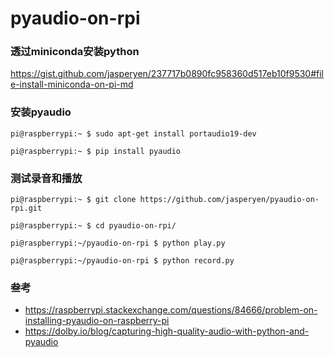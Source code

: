 # pyaudio-on-rpi

### 透过miniconda安装python
https://gist.github.com/jasperyen/237717b0890fc958360d517eb10f9530#file-install-miniconda-on-pi-md

### 安装pyaudio
```
pi@raspberrypi:~ $ sudo apt-get install portaudio19-dev

pi@raspberrypi:~ $ pip install pyaudio
```

### 测试录音和播放
```
pi@raspberrypi:~ $ git clone https://github.com/jasperyen/pyaudio-on-rpi.git

pi@raspberrypi:~ $ cd pyaudio-on-rpi/

pi@raspberrypi:~/pyaudio-on-rpi $ python play.py

pi@raspberrypi:~/pyaudio-on-rpi $ python record.py
```

### 叁考
 - https://raspberrypi.stackexchange.com/questions/84666/problem-on-installing-pyaudio-on-raspberry-pi
 - https://dolby.io/blog/capturing-high-quality-audio-with-python-and-pyaudio
